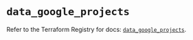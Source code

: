 # `data_google_projects`

Refer to the Terraform Registry for docs: [`data_google_projects`](https://registry.terraform.io/providers/hashicorp/google-beta/6.49.1/docs/data-sources/google_projects).
